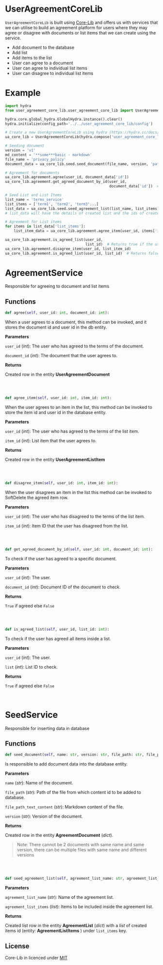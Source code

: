 # UserAgreementCoreLib
`UserAgreementCoreLib` is built using [Core-Lib](https://github.com/shay-te/core-lib) and offers us with services that we can utilise to build an agreement platform for users where they 
may agree or disagree with documents or list items that we can create using the service. 

- Add document to the database
- Add list 
- Add items to the list
- User can agree to a document
- User can agree to individual list items
- User can disagree to individual list items


# Example

```python
import hydra
from user_agreement_core_lib.user_agreement_core_lib import UserAgreementCoreLib

hydra.core.global_hydra.GlobalHydra.instance().clear()
hydra.initialize(config_path='../../user_agreement_core_lib/config')

# Create a new UserAgreementCoreLib using hydra (https://hydra.cc/docs/next/advanced/compose_api/) config
ua_core_lib = UserAgreementCoreLib(hydra.compose('user_agreement_core_lib.yaml'))

# Seeding document
version = 'v1'
md_content = '**some***basic - markdown'
file_name = 'privacy_policy'
document_data = ua_core_lib.seed.seed_document(file_name, version, 'path/to/file', md_content)

# Agreement for documents
ua_core_lib.agreement.agree(user_id, document_data['id'])
ua_core_lib.agreement.get_agreed_document_by_id(user_id,
                                                document_data['id'])  # Returns True is user has agreed the document

# Seed List and List Items
list_name = 'terms_service'
list_items = ['term1', 'term2', 'term3'...]
list_data = ua_core_lib.seed.seed_agreement_list(list_name, list_items)
# list_data will have the details of created list and the ids of created items

# Agreement for List items
for items in list_data['list_items']:
    list_item_data = ua_core_lib.agreement.agree_item(user_id, items['id'])

ua_core_lib.agreement.is_agreed_list(user_id,
                                     list_id)  # Returns true if the user has agreed to all the list items
ua_core_lib.agreement.disagree_item(user_id, list_item_id)
ua_core_lib.agreement.is_agreed_list(user_id, list_id)  # Returns false after disagreeing to one item

```



# AgreementService

Responsible for agreeing to document and list items

## Functions

```python
def agree(self, user_id: int, document_id: int):
```

When a user agrees to a document, this method can be invoked, and it stores the document id and user id in the db entity. 

**Parameters**

`user_id` (*int*): The user who has agreed to the terms of the document.

`document_id` (*int*): The document that the user agrees to.

**Returns**

Created row in the entity **UserAgreementDocument** 


<br/><br/>

```python
def agree_item(self, user_id: int, item_id: int):
```

When the user agrees to an item in the list, this method can be invoked to store the item id and user id in the database entity.

**Parameters**

`user_id` (*int*): The user who has agreed to the terms of the list item.

`item_id` (*int*): List item that the user agrees to.

**Returns**

Created row in the entity **UserAgreementListItem** 

<br/><br/>

```python
def disagree_item(self, user_id: int, item_id: int):
```

When the user disagrees an item in the list this method can be invoked to SoftDelete the agreed item row.

**Parameters**

`user_id` (*int*): The user who has disagreed to the terms of the list item.

`item_id` (*int*): Item ID that the user has disagreed from the list.

<br/><br/>

```python
def get_agreed_document_by_id(self, user_id: int, document_id: int):
```

To check if the user has agreed to a specific document.

**Parameters**

`user_id` (*int*): The user.

`document_id` (*int*): Document ID of the document to check.

**Returns**

`True` if agreed else `False`

<br/><br/>

```python
def is_agreed_list(self, user_id, list_id: int):
```

To check if the user has agreed all items inside a list.

**Parameters**

`user_id` (*int*): The user.

`list` (*int*): List ID to check.

**Returns**

`True` if agreed else `False`

<br/>

# SeedService
 
Responsible for inserting data in database

## Functions 

```python
def seed_document(self, name: str, version: str, file_path: str, file_path_text_content: str):
```
Is responsible to add document data into the database entity.

**Parameters**

`name` (*str*): Name of the document.

`file_path` (*str*): Path of the file from which content id to be added to database.

`file_path_text_content` (*str*): Markdown content of the file.

`version` (*str*): Version of the document.

**Returns**

Created row in the entity **AgreementDocument** (*dict*).

>Note: There cannot be 2 documents with same name and same version, there can be multiple files with same name and different versions

<br/><br/>

```python
def seed_agreement_list(self, agreement_list_name: str, agreement_list_items: list = []):
```
**Parameters**

`agreement_list_name` (*str*): Name of the agreement list.

`agreement_list_items` (*list*): Items to be included inside the agreement list.

**Returns**

Created list row in the entity **AgreementList** (*dict*) with a *list* of created items id (entity: **AgreementListItems** ) under `list_items` key.


## License
Core-Lib in licenced under [MIT](https://github.com/shacoshe/core-lib/blob/master/LICENSE)
